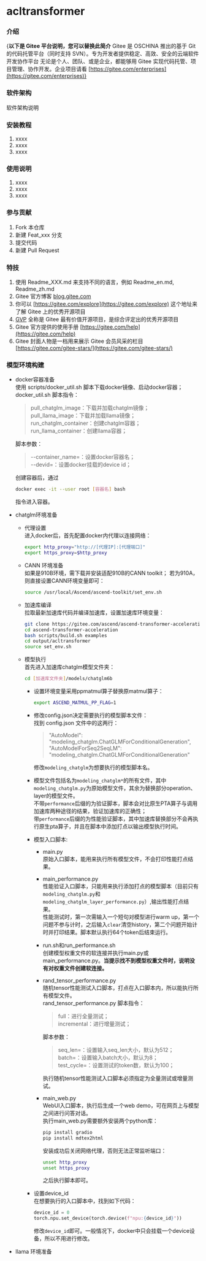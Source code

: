 # acltransformer

### 介绍
{**以下是 Gitee 平台说明，您可以替换此简介**
Gitee 是 OSCHINA 推出的基于 Git 的代码托管平台（同时支持 SVN）。专为开发者提供稳定、高效、安全的云端软件开发协作平台
无论是个人、团队、或是企业，都能够用 Gitee 实现代码托管、项目管理、协作开发。企业项目请看 [https://gitee.com/enterprises](https://gitee.com/enterprises)}

### 软件架构
软件架构说明


### 安装教程

1.  xxxx
2.  xxxx
3.  xxxx

### 使用说明

1.  xxxx
2.  xxxx
3.  xxxx

### 参与贡献

1.  Fork 本仓库
2.  新建 Feat_xxx 分支
3.  提交代码
4.  新建 Pull Request


### 特技

1.  使用 Readme\_XXX.md 来支持不同的语言，例如 Readme\_en.md, Readme\_zh.md
2.  Gitee 官方博客 [blog.gitee.com](https://blog.gitee.com)
3.  你可以 [https://gitee.com/explore](https://gitee.com/explore) 这个地址来了解 Gitee 上的优秀开源项目
4.  [GVP](https://gitee.com/gvp) 全称是 Gitee 最有价值开源项目，是综合评定出的优秀开源项目
5.  Gitee 官方提供的使用手册 [https://gitee.com/help](https://gitee.com/help)
6.  Gitee 封面人物是一档用来展示 Gitee 会员风采的栏目 [https://gitee.com/gitee-stars/](https://gitee.com/gitee-stars/)

### 模型环境构建
+ docker容器准备<br>
    使用 scripts/docker_util.sh 脚本下载docker镜像、启动docker容器；<br>
    docker_util.sh 脚本指令：
    >   pull_chatglm_image：下载并加载chatglm镜像；<br>
    >   pull_llama_image：下载并加载llama镜像；<br>
    >   run_chatglm_container：创建chatglm容器；<br>
    >   run_llama_container：创建llama容器；
    
    脚本参数：
    >   --container_name=：设置docker容器名；<br>
    >   --devid=：设置docker挂载的device id；
    
    创建容器后，通过
    ```sh
    docker exec -it --user root [容器名] bash
    ```
    指令进入容器。
+ chatglm环境准备
  - 代理设置<br>
    进入docker后，首先配置docker内代理以连接网络：
    ```sh
    export http_proxy="http://[代理IP]:[代理端口]"
    export https_proxy=$http_proxy
    ```
  - CANN 环境准备<br>
    如果是910B环境，需下载并安装适配910B的CANN toolkit；
    若为910A，则直接设置CANN环境变量即可：
    ```sh
    source /usr/local/Ascend/ascend-toolkit/set_env.sh
    ```
  - 加速库编译<br>
    拉取最新加速库代码并编译加速库，设置加速库环境变量：
    ```sh
    git clone https://gitee.com/ascend/ascend-transformer-acceleration.git
    cd ascend-transformer-acceleration
    bash scripts/build.sh examples
    cd output/acltransformer
    source set_env.sh
    ```
  - 模型执行<br>
    首先进入加速库chatglm模型文件夹：
    ```sh
    cd [加速库文件夹]/models/chatglm6b
    ```
      * 设置环境变量采用ppmatmul算子替换原matmul算子：
        ```sh
        export ASCEND_MATMUL_PP_FLAG=1
        ```
      * 修改config.json决定需要执行的模型脚本文件：<br>
        找到 config.json 文件中的这两行：
        >   "AutoModel": "modeling_chatglm.ChatGLMForConditionalGeneration",<br>
        >   "AutoModelForSeq2SeqLM": "modeling_chatglm.ChatGLMForConditionalGeneration"
        
        修改```modeling_chatglm```为想要执行的模型脚本名。
      * 模型文件包括名为```modeling_chatglm*```的所有文件，其中```modeling_chatglm.py```为原始模型文件，其余为替换部分operation、layer的模型文件。<br>
        不带```performance```后缀的为验证脚本，脚本会对比原生PTA算子与调用加速库两种途径的结果，验证加速库的正确性；<br>
        带```performance```后缀的为性能验证脚本，其中加速库替换部分不会再执行原生pta算子，并且在脚本中添加打点以输出模型执行时间。
      * 模型入口脚本:
          + main.py<br>
            原始入口脚本，能用来执行所有模型文件，不会打印性能打点结果。
          + main_performance.py<br>
            性能验证入口脚本，只能用来执行添加打点的模型脚本（目前只有```modeling_chatglm.py```和```modeling_chatglm_layer_performance.py```）,输出性能打点结果。<br>
            性能测试时，第一次需输入一个短句对模型进行warm up，第一个问题不参与计时，之后输入```clear```清空history，第二个问题开始计时并打印结果。脚本默认执行64个token后结束运行。
          + run.sh和run_performance.sh<br>
            创建模型权重文件的软连接并执行main.py或main_performance.py。**当提示找不到模型权重文件时，说明没有对权重文件创建软连接。**
          + rand_tensor_performance.py<br>
            随机tensor性能测试入口脚本，打点在入口脚本内，所以能执行所有模型文件。<br>
            rand_tensor_performance.py 脚本指令：
            >   full：进行全量测试；<br>
            >   incremental：进行增量测试；
            
            脚本参数：
            >   seq_len=：设置输入seq_len大小，默认为512；<br>
            >   batch=：设置输入batch大小，默认为8；<br>
            >   test_cycle=：设置测试的token数，默认为100；

            执行随机tensor性能测试入口脚本必须指定为全量测试或增量测试。
          + main_web.py<br>
            WebUI入口脚本，执行后生成一个web demo，可在网页上与模型之间进行问答对话。<br>
            执行main_web.py需要额外安装两个python库：
            ```sh
            pip install gradio
            pip install mdtex2html
            ```
            安装成功后关闭网络代理，否则无法正常监听端口：
            ```sh
            unset http_proxy
            unset https_proxy
            ```
            之后执行脚本即可。
      * 设置device_id<br>
        在想要执行的入口脚本中，找到如下代码：
        ```python
        device_id = 0
        torch.npu.set_device(torch.device(f"npu:{device_id}"))
        ```
        修改```device_id```即可。一般情况下，docker中只会挂载一个device设备，所以不用进行修改。
  

+ llama 环境准备
  